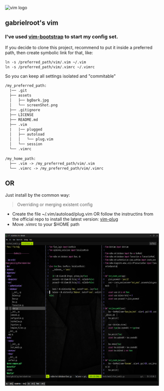 <div align="left">
  <img src="https://cdn.jsdelivr.net/gh/devicons/devicon/icons/vim/vim-original.svg" height="140" width="152" alt="vim logo"  />
</div>
<h2 align="left">gabrielroot's vim</h2>

### I've used [vim-bootstrap](https://github.com/editor-bootstrap/vim-bootstrap) to start my config set.
If you decide to clone this project, recommend to put it inside a preferred path, then create symbolic link for that, like:

```
ln -s /preferred_path/vim/.vim ~/.vim
ln -s /preferred_path/vim/.vimrc ~/.vimrc
```
So you can keep all settings isolated and "commitable"

```
/my_preferred_path:
  |── .git
  ├── assets
  │   ├── bgDark.jpg
  │   └── screenShot.png
  ├── .gitignore
  ├── LICENSE
  ├── README.md
  ├── .vim
  |   |── plugged
  │   ├── autoload
  │   │   └── plug.vim
  │   └── session
  └── .vimrc
  
/my_home_path:
  ├── .vim -> /my_preferred_path/vim/.vim
  └── .vimrc -> /my_preferred_path/vim/.vimrc
```

## OR

Just install by the common way:
> Overriding or merging existent config
- Create the file ~/.vim/autoload/plug.vim OR follow the instructins from the official repo to install the latest version: [vim-plug](https://github.com/junegunn/vim-plug)
- Move .vimrc to your $HOME path

###

<div align="center">
  <img height="500" src="https://raw.githubusercontent.com/gabrielroot/vim/main/assets/screenShot.png"  />
</div>

###
